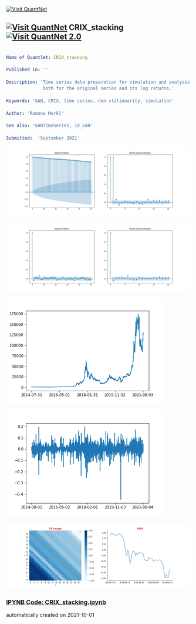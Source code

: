 [<img src="https://github.com/QuantLet/Styleguide-and-FAQ/blob/master/pictures/banner.png" width="888" alt="Visit QuantNet">](http://quantlet.de/)

## [<img src="https://github.com/QuantLet/Styleguide-and-FAQ/blob/master/pictures/qloqo.png" alt="Visit QuantNet">](http://quantlet.de/) **CRIX_stacking** [<img src="https://github.com/QuantLet/Styleguide-and-FAQ/blob/master/pictures/QN2.png" width="60" alt="Visit QuantNet 2.0">](http://quantlet.de/)

```yaml

Name of Quantlet: CRIX_stacking

Published in: ''

Description: 'Time series data preparation for simulation and analysis with GAN. Visualisation with stacking image of the CRIX time series
              both for the original series and its log returns.'

Keywords: 'GAN, CRIX, time series, non stationarity, simulation'

Author: 'Ramona Merkl'

See also: 'GANTimeSeries, 1d_GAN'

Submitted:  'September 2021'

```

![Picture1](ACF_CRIX.png)

![Picture2](ACF_LCRIX.png)

![Picture3](CRIX.png)

![Picture4](LogCRIX.png)

![Picture5](singletsimage.png)

### [IPYNB Code: CRIX_stacking.ipynb](CRIX_stacking.ipynb)


automatically created on 2021-10-01